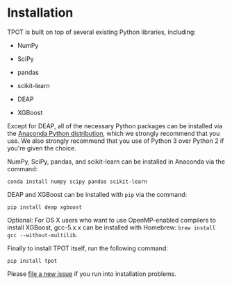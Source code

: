 # Installation

TPOT is built on top of several existing Python libraries, including:

* NumPy

* SciPy

* pandas

* scikit-learn

* DEAP

* XGBoost

Except for DEAP, all of the necessary Python packages can be installed via the [Anaconda Python distribution](https://www.continuum.io/downloads), which we strongly recommend that you use. We also strongly recommend that you use of Python 3 over Python 2 if you're given the choice.

NumPy, SciPy, pandas, and scikit-learn can be installed in Anaconda via the command:

```Shell
conda install numpy scipy pandas scikit-learn
```

DEAP and XGBoost can be installed with `pip` via the command:

```Shell
pip install deap xgboost
```

Optional: For OS X users who want to use OpenMP-enabled compilers to install XGBoost, gcc-5.x.x can be installed with Homebrew: `brew install gcc --without-multilib`.

Finally to install TPOT itself, run the following command:

```Shell
pip install tpot
```

Please [file a new issue](https://github.com/rhiever/tpot/issues/new) if you run into installation problems.
